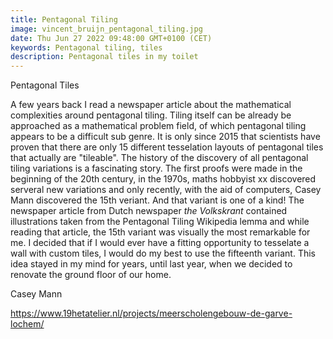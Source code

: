 ```yaml
---
title: Pentagonal Tiling
image: vincent_bruijn_pentagonal_tiling.jpg
date: Thu Jun 27 2022 09:48:00 GMT+0100 (CET)
keywords: Pentagonal tiling, tiles
description: Pentagonal tiles in my toilet
---
```


Pentagonal Tiles

A few years back I read a newspaper article about the mathematical complexities around pentagonal tiling. Tiling itself can be already be approached as a mathematical problem field, of which pentagonal tiling appears to be a difficult sub genre. It is only since 2015 that scientists have proven that there are only 15 different tesselation layouts of pentagonal tiles that actually are "tileable".
The history of the discovery of all pentagonal tiling variations is a fascinating story. The first proofs were made in the beginning of the 20th century, in the 1970s, maths hobbyist xx discovered serveral new variations and only recently, with the aid of computers, Casey Mann discovered the 15th veriant. And that variant is one of a kind! The newspaper article from Dutch newspaper _the Volkskrant_ contained illustrations taken from the Pentagonal Tiling Wikipedia lemma and while reading that article, the 15th variant was visually the most remarkable for me.
I decided that if I would ever have a fitting opportunity to tesselate a wall with custom tiles, I would do my best to use the fifteenth variant. This idea stayed in my mind for years, until last year, when we decided to renovate the ground floor of our home.

Casey Mann

https://www.19hetatelier.nl/projects/meerscholengebouw-de-garve-lochem/
